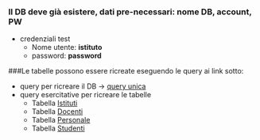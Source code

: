 ### Il DB deve già esistere, dati pre-necessari: nome DB, account, PW
- credenziali test
  - Nome utente: **istituto**
  - password: **password**

###Le tabelle possono essere ricreate eseguendo le query ai link sotto:  
- query per ricreare il DB -> [query unica](./Istituti_autocreazione.sql)
- query esercitative per ricreare le tabelle
    - Tabella [Istituti](./Istituti.sql)
    - Tabella [Docenti](./Docenti.sql)
    - Tabella [Personale](./Personale.sql)
    - Tabella [Studenti](./Studenti.sql)